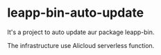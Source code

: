 # leapp-bin-auto-update

It's a project to auto update aur package leapp-bin.

The infrastructure use Alicloud serverless function.
